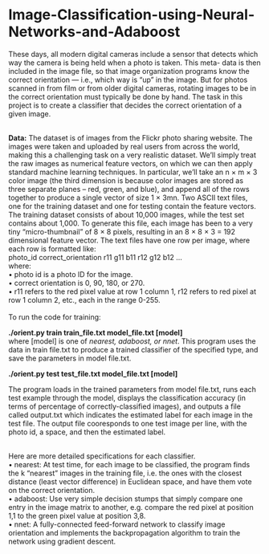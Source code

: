 # Image-Classification-using-Neural-Networks-and-Adaboost

These days, all modern digital
cameras include a sensor that detects which way the camera is being held when a photo is taken. This meta-
data is then included in the image file, so that image organization programs know the correct orientation —
i.e., which way is “up” in the image. But for photos scanned in from film or from older digital cameras,
rotating images to be in the correct orientation must typically be done by hand.
The task in this project is to create a classifier that decides the correct orientation of a given image. </br></br>

__Data:__ The dataset is of images from the Flickr photo sharing website.
The images were taken and uploaded by real users from across the world, making this a challenging task
on a very realistic dataset. We’ll simply treat the raw
images as numerical feature vectors, on which we can then apply standard machine learning techniques. In
particular, we’ll take an n × m × 3 color image (the third dimension is because color images are stored as
three separate planes – red, green, and blue), and append all of the rows together to produce a single vector
of size 1 × 3mn. Two ASCII text files, one for the training dataset and one for testing contain the feature vectors. The training dataset consists of about 10,000 images, while the test set contains about 1,000. To generate this file, each image has been
to a very tiny “micro-thumbnail” of 8 × 8 pixels, resulting in an 8 × 8 × 3 = 192 dimensional feature vector.
The text files have one row per image, where each row is formatted like: </br>
photo_id correct_orientation r11 g11 b11 r12 g12 b12 ... </br>
where:</br>
• photo id is a photo ID for the image. </br>
• correct orientation is 0, 90, 180, or 270. </br>
• r11 refers to the red pixel value at row 1 column 1, r12 refers to red pixel at row 1 column 2, etc.,
each in the range 0-255. </br></br>
To run the code for training:</br>

__./orient.py train train_file.txt model_file.txt [model]__ </br>
where [model] is one of _nearest, adaboost, or nnet_. This program uses the data in train file.txt to
produce a trained classifier of the specified type, and save the parameters in model file.txt. </br>

__./orient.py test test_file.txt model_file.txt [model]__ </br>

The program loads in the trained
parameters from model file.txt, runs each test example through the model, displays the classification accuracy
(in terms of percentage of correctly-classified images), and outputs a file called output.txt which indicates the
estimated label for each image in the test file. The output file cooresponds to one test image per line,
with the photo id, a space, and then the estimated label. </br></br>

Here are more detailed specifications for each classifier.</br>
• nearest: At test time, for each image to be classified, the program finds the k “nearest” images
in the training file, i.e. the ones with the closest distance (least vector difference) in Euclidean space,
and have them vote on the correct orientation.</br>
• adaboost: Use very simple decision stumps that simply compare one entry in the image matrix to
another, e.g. compare the red pixel at position 1,1 to the green pixel value at position 3,8. </br>
• nnet: A fully-connected feed-forward network to classify image orientation and implements
the backpropagation algorithm to train the network using gradient descent.
